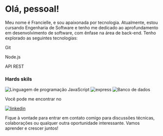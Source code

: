 # Olá, pessoal!
Meu nome é Francielle, e sou apaixonada por tecnologia. Atualmente, estou cursando Engenharia de Software e tenho me dedicado ao aprofundamento em desenvolvimento de software, com ênfase na área de back-end. Tenho explorado as seguintes tecnologias:

Git

Node.js

API REST

### Hards skils

![Linguagem de programação JavaScript](https://img.shields.io/badge/JavaScript-323330?style=for-the-badge&logo=javascript&logoColor=F7DF1E)
![express](	https://img.shields.io/badge/Express%20js-000000?style=for-the-badge&logo=express&logoColor=white)
![Banco de dados](	https://img.shields.io/badge/PostgreSQL-316192?style=for-the-badge&logo=postgresql&logoColor=white)




Você pode me encontrar no

[![linkedin](	https://img.shields.io/badge/LinkedIn-0077B5?style=for-the-badge&logo=linkedin&logoColor=white)](https://www.linkedin.com/in/francielle-alves-949385270/)

Fique à vontade para entrar em contato comigo para discussões técnicas, colaborações ou qualquer outra oportunidade interessante. Vamos aprender e crescer juntos!


